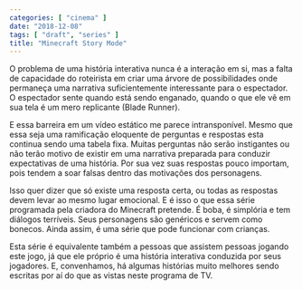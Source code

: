 ```yaml
---
categories: [ "cinema" ]
date: "2018-12-08"
tags: [ "draft", "series" ]
title: "Minecraft Story Mode"
---
```

O problema de uma história interativa nunca é a interação em si, mas a
falta de capacidade do roteirista em criar uma árvore de possibilidades
onde permaneça uma narrativa suficientemente interessante para o
espectador. O espectador sente quando está sendo enganado, quando o
que ele vê em sua tela é um mero replicante (Blade Runner).

E essa barreira em um vídeo estático me parece intransponível. Mesmo
que essa seja uma ramificação eloquente de perguntas e respostas esta
continua sendo uma tabela fixa. Muitas perguntas não serão instigantes
ou não terão motivo de existir em uma narrativa preparada para conduzir
expectativas de uma história. Por sua vez suas respostas pouco importam,
pois tendem a soar falsas dentro das motivações dos personagens.

Isso quer dizer que só existe uma resposta certa, ou todas as respostas
devem levar ao mesmo lugar emocional. E é isso o que essa série
programada pela criadora do Minecraft pretende. É boba, é simplória e
tem diálogos terríveis. Seus personagens são genéricos e servem como
bonecos. Ainda assim, é uma série que pode funcionar com crianças.

Esta série é equivalente também a pessoas que assistem pessoas jogando
este jogo, já que ele próprio é uma história interativa conduzida
por seus jogadores. E, convenhamos, há algumas histórias muito melhores
sendo escritas por aí do que as vistas neste programa de TV.
